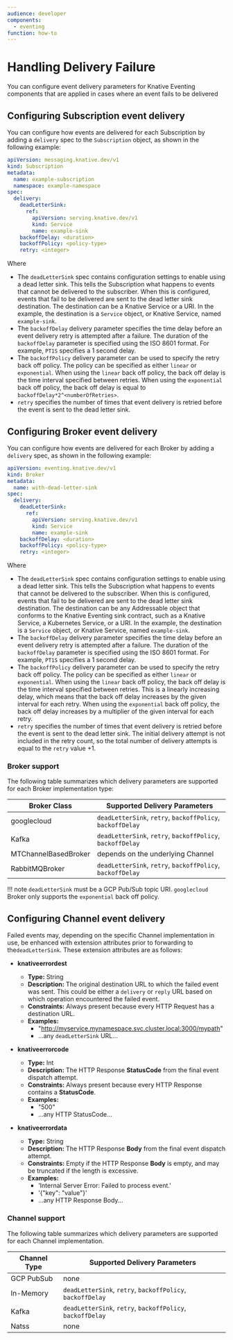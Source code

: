 ```yaml
---
audience: developer
components:
  - eventing
function: how-to
---
```


# Handling Delivery Failure

You can configure event delivery parameters for Knative Eventing components that are applied in cases where an event fails to be delivered

## Configuring Subscription event delivery

You can configure how events are delivered for each Subscription by adding a `delivery` spec to the `Subscription` object, as shown in the following example:

```yaml
apiVersion: messaging.knative.dev/v1
kind: Subscription
metadata:
  name: example-subscription
  namespace: example-namespace
spec:
  delivery:
    deadLetterSink:
      ref:
        apiVersion: serving.knative.dev/v1
        kind: Service
        name: example-sink
    backoffDelay: <duration>
    backoffPolicy: <policy-type>
    retry: <integer>
```

Where

- The `deadLetterSink` spec contains configuration settings to enable using a dead letter sink. This tells the Subscription what happens to events that cannot be delivered to the subscriber. When this is configured, events that fail to be delivered are sent to the dead letter sink destination. The destination can be a Knative Service or a URI. In the example, the destination is a `Service` object, or Knative Service, named `example-sink`.
- The `backoffDelay` delivery parameter specifies the time delay before an event delivery retry is attempted after a failure. The duration of the `backoffDelay` parameter is specified using the ISO 8601 format. For example, `PT1S` specifies a 1 second delay.
- The `backoffPolicy` delivery parameter can be used to specify the retry back off policy. The policy can be specified as either `linear` or `exponential`. When using the `linear` back off policy, the back off delay is the time interval specified between retries. When using the `exponential` back off policy, the back off delay is equal to `backoffDelay*2^<numberOfRetries>`.
- `retry` specifies the number of times that event delivery is retried before the event is sent to the dead letter sink.

## Configuring Broker event delivery

You can configure how events are delivered for each Broker by adding a `delivery` spec, as shown in the following example:

```yaml
apiVersion: eventing.knative.dev/v1
kind: Broker
metadata:
  name: with-dead-letter-sink
spec:
  delivery:
    deadLetterSink:
      ref:
        apiVersion: serving.knative.dev/v1
        kind: Service
        name: example-sink
    backoffDelay: <duration>
    backoffPolicy: <policy-type>
    retry: <integer>
```

Where

- The `deadLetterSink` spec contains configuration settings to enable using a dead letter sink. This tells the Subscription what happens to events that cannot be delivered to the subscriber. When this is configured, events that fail to be delivered are sent to the dead letter sink destination. The destination can be any Addressable object that conforms to the Knative Eventing sink contract, such as a Knative Service, a Kubernetes Service, or a URI. In the example, the destination is a `Service` object, or Knative Service, named `example-sink`.
- The `backoffDelay` delivery parameter specifies the time delay before an event delivery retry is attempted after a failure. The duration of the `backoffDelay` parameter is specified using the ISO 8601 format. For example, `PT1S` specifies a 1 second delay.
- The `backoffPolicy` delivery parameter can be used to specify the retry back off policy. The policy can be specified as either `linear` or `exponential`. When using the `linear` back off policy, the back off delay is the time interval specified between retries. This is a linearly increasing delay, which means that the back off delay increases by the given interval for each retry. When using the `exponential` back off policy, the back off delay increases by a multiplier of the given interval for each retry.
- `retry` specifies the number of times that event delivery is retried before the event is sent to the dead letter sink. The initial delivery attempt is not included in the retry count, so the total number of delivery attempts is equal to the `retry` value +1.

### Broker support

The following table summarizes which delivery parameters are supported for each Broker implementation type:

| Broker Class | Supported Delivery Parameters |
| - | - |
| googlecloud | `deadLetterSink`, `retry`, `backoffPolicy`, `backoffDelay` |
| Kafka | `deadLetterSink`, `retry`, `backoffPolicy`, `backoffDelay` |
| MTChannelBasedBroker | depends on the underlying Channel |
| RabbitMQBroker | `deadLetterSink`, `retry`, `backoffPolicy`, `backoffDelay` |

!!! note
    `deadLetterSink` must be a GCP Pub/Sub topic URI.
    `googlecloud` Broker only supports the `exponential` back off policy.

## Configuring Channel event delivery

Failed events may, depending on the specific Channel implementation in use, be
enhanced with extension attributes prior to forwarding to the`deadLetterSink`.
These extension attributes are as follows:

- **knativeerrordest**
    - **Type:** String
    - **Description:** The original destination URL to which the failed event
      was sent.  This could be either a `delivery` or `reply` URL based on
      which operation encountered the failed event.
    - **Constraints:** Always present because every HTTP Request has a
      destination URL.
    - **Examples:**
        - "http://myservice.mynamespace.svc.cluster.local:3000/mypath"
        - ...any `deadLetterSink` URL...

- **knativeerrorcode**
    - **Type:** Int
    - **Description:** The HTTP Response **StatusCode** from the final event
      dispatch attempt.
    - **Constraints:** Always present because every HTTP Response contains
      a **StatusCode**.
    - **Examples:**
        - "500"
        - ...any HTTP StatusCode...

- **knativeerrordata**
    - **Type:** String
    - **Description:** The HTTP Response **Body** from the final event dispatch
      attempt.
    - **Constraints:** Empty if the HTTP Response **Body** is empty,
      and may be truncated if the length is excessive.
    - **Examples:**
        - 'Internal Server Error: Failed to process event.'
        - '{"key": "value"}'
        - ...any HTTP Response Body...

### Channel support

The following table summarizes which delivery parameters are supported for each Channel implementation.

| Channel Type | Supported Delivery Parameters |
| - | - |
| GCP PubSub | none |
| In-Memory | `deadLetterSink`, `retry`, `backoffPolicy`, `backoffDelay` |
| Kafka | `deadLetterSink`, `retry`, `backoffPolicy`, `backoffDelay` |
| Natss | none |

